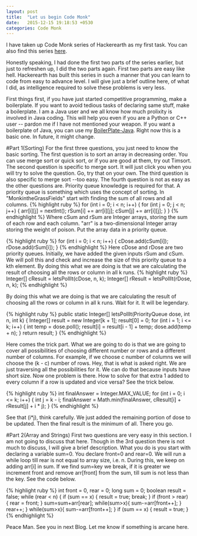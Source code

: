 ```yaml
---
layout: post
title:  "Let us begin Code Monk"
date:   2015-12-15 19:18:53 +0530
categories: Code Monk
---
```

I have taken up Code Monk series of Hackerearth as my first task. You can also find this series [here][code-monk-link]. 

Honestly speaking, I had done the first two parts of the series earlier, but just to refreshen up, I did the two parts again. First two parts are easy like hell. Hackerearth has built this series in such a manner that you can learn to code from easy to advance level. I will give just a brief outline here, of what I did, as intelligence required to solve these problems is very less.

First things first, if you have just started competitive programming, make a boilerplate. If you want to avoid tedious tasks of declaring same stuff, make a boilerplate. I am a Java user and we all know how much prolixity is involved in Java coding. This will help you even if you are a Python or C++ user -- pardon me if I have not mentioned your weapon. If you want a boilerplate of Java, you can use my <a href="{{ site.baseurl }}/code/boilerplate-java">BoilerPlate-Java</a>. Right now this is a basic one. In future, it might change.

#Part 1(Sorting)
For the first three questions, you just need to know the basic sorting.
The first question is to sort an array in decreasing order. You can use merge sort or quick sort, or if you are good at them, try out Timsort.
The second question is specific to merge sort. It will just click you when you will try to solve the question. Go, try that on your own.
The third question is also specific to merge sort --too easy. The fourth question is not as easy as the other questions are. Priority queue knowledge is required for that. A priority queue is something which uses the concept of sorting. In "MonkintheGrassFields" start with finding the sum of all rows and all columns.
{% highlight ruby %}
for (int i = 0; i < n; i++) {
	for (int j = 0; j < n; j++) {
		arr[i][j] = nextInt();
		rSum[i] += arr[i][j];
		cSum[j] += arr[i][j];
	}
}
{% endhighlight %}
Where  cSum and rSum are Integer arrays, storing the sum of each row and each column. "arr" is a two-dimensional Integer array storing the weight of poison. Put the array data in a priority queue. 

{% highlight ruby %}
for (int i = 0; i < n; i++) {
	cDose.add(cSum[i]);
	rDose.add(rSum[i]);
}
{% endhighlight %}
Here cDose and rDose are two priority queues. Initially, we have added the given inputs rSum and cSum. We will poll this and check and increase the size of this priority queue to a kth element. By doing this what we are doing is that we are calculating the result of choosing all the rows or column in all k runs.
{% highlight ruby %}
Integer[] cResult = letsPollIt(cDose, n, k);
Integer[] rResult = letsPollIt(rDose, n, k);
{% endhighlight %}

By doing this what we are doing is that we are calculating the result of choosing all the rows or column in all k runs. Wait for it. It will be legendary.

{% highlight ruby %}
public static Integer[] letsPollIt(PriorityQueue<Integer> dose, int n, int k) {
	Integer[] result = new Integer[k + 1];
	result[0] = 0;
	for (int i = 1; i <= k; i++) {
		int temp = dose.poll();
		result[i] = result[i - 1] + temp;
		dose.add(temp + n);
	}
	return result;
}
{% endhighlight %}

Here comes the trick part. What we are going to do is that we are going to cover all possibilities of choosing different number or rows and a different number of columns. For example, if we choose c number of columns we will choose the (k - c) number of rows. Hey, that is what is asked right. We are just traversing all the possibilities for it. We can do that because inputs have short size. Now one problem is there. How to solve for that extra 1 added to every column if a row is updated and vice versa? See the trick below.

{% highlight ruby %}
int finalAnswer = Integer.MAX_VALUE;
for (int i = 0; i <= k; i++) {
	int j = k - i;
	finalAnswer = Math.min(finalAnswer, cResult[i] + rResult[j] + i * j);
}
{% endhighlight %}

See that (i*j), think carefully. We just added the remaining portion of dose to be updated. Then the final result is the minimum of all. There you go.

#Part 2(Array and Strings)
First two questions are very easy in this section. I am not going to discuss that here. Though in the 3rd question there is not much to discuss, I will give a brief description. What you do is you start with declaring a variable sum=0. You declare front=0 and rear=0. We will run a while loop till rear is not equal to array size, i.e. n. During this, we keep on adding arr[i] in sum. If we find sum=key we break, if it is greater we increment front and remove arr[front] from the sum, till sum is not less than the key. See the code below.

{% highlight ruby %}
int front = 0, rear = 0;
long sum = 0;
boolean result = false;
while (rear < n) {
	if (sum == x) {
		result = true;
		break;
	}
	if (front > rear) {
		rear = front;
	}
	sum=sum+arr[rear];
	while(sum>x){
	sum-=arr[front++];
	}
	rear++;
}
while(sum>x){
	sum-=arr[front++];
}
if (sum == x) {
	result = true;
}
{% endhighlight %}

Peace Man. See you in next Blog. Let me know if something is arcane here.

[code-monk-link]:https://www.hackerearth.com/codemonk/